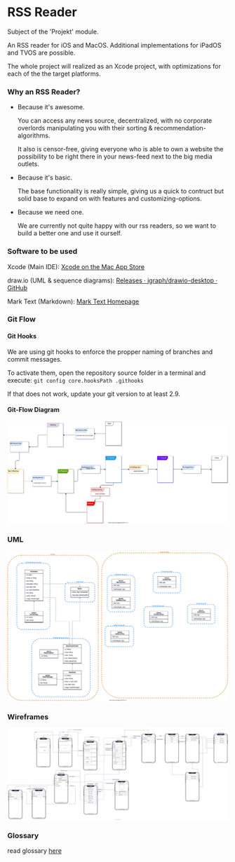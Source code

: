 # RSS Reader

Subject of the 'Projekt' module.

An RSS reader for iOS and MacOS. Additional implementations for iPadOS and TVOS are possible.

The whole project will realized as an Xcode project, with optimizations for each of the the target platforms.

### Why an RSS Reader?

- Because it's awesome.
  
  You can access any news source, decentralized, with no corporate overlords manipulating you with their sorting & recommendation-algorithms.
  
  It also is censor-free, giving everyone who is able to own a website the possibility to be right there in your news-feed next to the big media outlets.

- Because it's basic.
  
  The base functionality is really simple, giving us a quick to contruct but solid base to expand on with features and customizing-options.

- Because we need one.
  
  We are currently not quite happy with our rss readers, so we want to build a better one and use it ourself.

### Software to be used

Xcode (Main IDE): [‎Xcode on the Mac App Store](https://apps.apple.com/us/app/xcode/id497799835)

draw.io (UML & sequence diagrams): [Releases · jgraph/drawio-desktop · GitHub](https://github.com/jgraph/drawio-desktop/releases)

Mark Text (Markdown): [Mark Text Homepage](https://marktext.app)

### Git Flow

#### Git Hooks

We are using git hooks to enforce the propper naming of branches and commit messages.

To activate them, open the repository source folder in a terminal and execute:
`git config core.hooksPath .githooks` 

If that does not work, update your git version to at least 2.9.

#### Git-Flow Diagram



![](documentation/git_flow.svg)

### UML

![](documentation/uml.svg)

### Wireframes

![](documentation/wireframes.svg)

### Glossary

read glossary [here](documentation/glossary.md)
